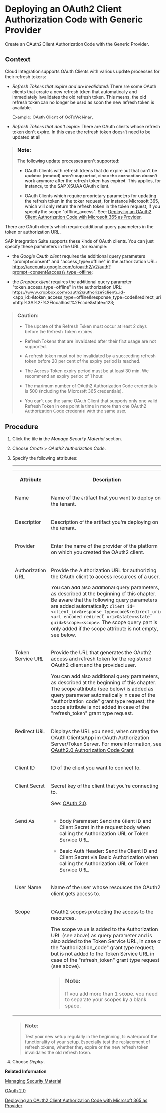<!-- loio72c8fa737dde41ddb0403018174f57f8 -->

# Deploying an OAuth2 Client Authorization Code with Generic Provider

Create an OAuth2 Client Authorization Code with the Generic Provider.



<a name="loio72c8fa737dde41ddb0403018174f57f8__context_axq_4s2_kmb"/>

## Context

Cloud Integration supports OAuth Clients with various update processes for their refresh tokens:

-   *Refresh Tokens that expire and are invalidated*: There are some OAuth clients that create a new refresh token that automatically and immediately invalidates the old refresh token. This means, the old refresh token can no longer be used as soon the new refresh token is available.

    Example: OAuth Client of GoToWebinar;

-   *Refresh Tokens that don't expire*: There are OAuth clients whose refresh token don't expire. In this case the refresh token doesn’t need to be updated at all.


> ### Note:  
> The following update processes aren't supported:
> 
> -   OAuth Clients with refresh tokens that do expire but that can't be updated \(rotated\) aren't supported, since the connection doesn't work anymore after the refresh token has expired. This applies, for instance, to the SAP XSUAA OAuth client.
> 
> -   OAuth Clients which require proprietary parameters for updating the refresh token in the token request, for instance Microsoft 365, which will only return the refresh token in the token request, if you specify the scope "offline\_access". See: [Deploying an OAuth2 Client Authorization Code with Microsoft 365 as Provider](deploying-an-oauth2-client-authorization-code-with-microsoft-365-as-provider-04a94b1.md).

There are OAuth clients which require additional query parameters in the token or authorization URL.

SAP Integration Suite supports these kinds of OAuth clients. You can just specify these parameters in the URL, for example:

-   the *Google OAuth client* requires the additional query parameters "prompt=consent" and "access\_type=offline" in the authorization URL: https://accounts.google.com/o/oauth2/v2/auth?prompt=consent&access\_type=offline;

-   the *Dropbox client* requires the additional query parameter "token\_access\_type=offline" in the authorization URL: https://www.dropbox.com/oauth2/authorize?client\_id=<app\_id\>&token\_access\_type=offline&response\_type=code&redirect\_uri=http%3A%2F%2Flocalhost%2Fcode&state=123;


> ### Caution:  
> -   The update of the Refresh Token must occur at least 2 days before the Refresh Token expires.
> 
> -   Refresh Tokens that are invalidated after their first usage are not supported.
> 
> -   A refresh token must not be invalidated by a succeeding refresh token before 20 per cent of the expiry period is reached.
> 
> -   The Access Token expiry period must be at least 30 min. We recommend an expiry period of 1 hour.
> 
> -   The maximum number of OAuth2 Authorization Code credentials is 500 \(including the Microsoft 365 credentials\).
> 
> -   You can't use the same OAuth Client that supports only one valid Refresh Token in one point in time in more than one OAuth2 Authorization Code credential with the same user.



<a name="loio72c8fa737dde41ddb0403018174f57f8__steps_cnq_ss2_kmb"/>

## Procedure

1.  Click the tile in the *Manage Security Material* section.

2.  Choose *Create* \> *OAuth2 Authorization Code*.

3.  Specify the following attributes:

    ****


    <table>
    <tr>
    <th valign="top">

    Attribute
    
    </th>
    <th valign="top">

    Description
    
    </th>
    </tr>
    <tr>
    <td valign="top">
    
    Name
    
    </td>
    <td valign="top">
    
    Name of the artifact that you want to deploy on the tenant.
    
    </td>
    </tr>
    <tr>
    <td valign="top">
    
    Description
    
    </td>
    <td valign="top">
    
    Description of the artifact you're deploying on the tenant.
    
    </td>
    </tr>
    <tr>
    <td valign="top">
    
    Provider
    
    </td>
    <td valign="top">
    
    Enter the name of the provider of the platform on which you created the OAuth2 client.
    
    </td>
    </tr>
    <tr>
    <td valign="top">
    
    Authorization URL
    
    </td>
    <td valign="top">
    
    Provide the Authorization URL for authorizing the OAuth client to access resources of a user.

    You can add also additional query parameters, as described at the beginning of this chapter. Be aware that the following query parameters are added automatically: `client_id=<client_id>&response_type=code&redirect_uri=<url encoded redirect uri>&state=<state guid>&scope=<scope>`. The scope query part is only added if the scope attribute is not empty, see below.
    
    </td>
    </tr>
    <tr>
    <td valign="top">
    
    Token Service URL
    
    </td>
    <td valign="top">
    
    Provide the URL that generates the OAuth2 access and refresh token for the registered OAuth2 client and the provided user.

    You can add also additional query parameters, as described at the beginning of this chapter. The scope attribute \(see below\) is added as query parameter automatically in case of the "authorization\_code" grant type request; the scope attribute is not added in case of the "refresh\_token" grant type request.
    
    </td>
    </tr>
    <tr>
    <td valign="top">
    
    Redirect URL
    
    </td>
    <td valign="top">
    
    Displays the URL you need, when creating the OAuth Clients/App im OAuth Authorization Server/Token Server. For more information, see [OAuth2.0 Authorization Code Grant](https://help.sap.com/docs/cloud-integration/sap-cloud-integration/oauth-2-0#loio508a70db7eac4addbb6ac69a06d46e79) 
    
    </td>
    </tr>
    <tr>
    <td valign="top">
    
    Client ID
    
    </td>
    <td valign="top">
    
    ID of the client you want to connect to.
    
    </td>
    </tr>
    <tr>
    <td valign="top">
    
    Client Secret
    
    </td>
    <td valign="top">
    
    Secret key of the client that you're connecting to.

    See: [OAuth 2.0](../40-RemoteSystems/oauth-2-0-3823134.md#loio382313443b8d4453b0fd536b82b9e15d).
    
    </td>
    </tr>
    <tr>
    <td valign="top">
    
    Send As
    
    </td>
    <td valign="top">
    
    -   Body Parameter: Send the Client ID and Client Secret in the request body when calling the Authorization URL or Token Service URL.

    -   Basic Auth Header: Send the Client ID and Client Secret via Basic Authorization when calling the Authorization URL or Token Service URL.



    
    </td>
    </tr>
    <tr>
    <td valign="top">
    
    User Name
    
    </td>
    <td valign="top">
    
    Name of the user whose resources the OAuth2 client gets access to.
    
    </td>
    </tr>
    <tr>
    <td valign="top">
    
    Scope
    
    </td>
    <td valign="top">
    
    OAuth2 scopes protecting the access to the resources.

    The scope value is added to the Authorization URL \(see above\) as query parameter and is also added to the Token Service URL, in case of the "authorization\_code" grant type request; but is not added to the Token Service URL in case of the "refresh\_token" grant type request \(see above\).

    > ### Note:  
    > If you add more than 1 scope, you need to separate your scopes by a blank space.


    
    </td>
    </tr>
    </table>
    
    > ### Note:  
    > Test your new setup regularly in the beginning, to waterproof the functionality of your setup. Especially test the replacement of refresh tokens, whether they expire or the new refresh token invalidates the old refresh token.

4.  Choose *Deploy*.


**Related Information**  


[Managing Security Material](managing-security-material-b8ccb53.md "The Manage Security Material area provides an overview of security-related artifacts.")

[OAuth 2.0](../40-RemoteSystems/oauth-2-0-3823134.md#loio382313443b8d4453b0fd536b82b9e15d "OAuth 2.0 allows a user to grant a client access to a protected resource (hosted by a resource server). The user typically restricts the access of the client and doesn't allow full access.")

[Deploying an OAuth2 Client Authorization Code with Microsoft 365 as Provider](deploying-an-oauth2-client-authorization-code-with-microsoft-365-as-provider-04a94b1.md "")


